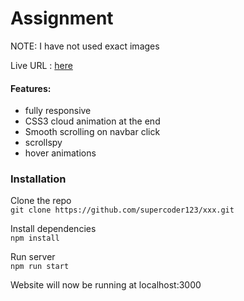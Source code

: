 # Assignment

NOTE: I have not used exact images

Live URL : [here](https://supercoder123.github.io/xxx/)

#### Features:

- fully responsive
- CSS3 cloud animation at the end
- Smooth scrolling on navbar click
- scrollspy
- hover animations

### Installation

Clone the repo  
`git clone https://github.com/supercoder123/xxx.git`

Install dependencies  
`npm install`

Run server  
`npm run start`

Website will now be running at localhost:3000
